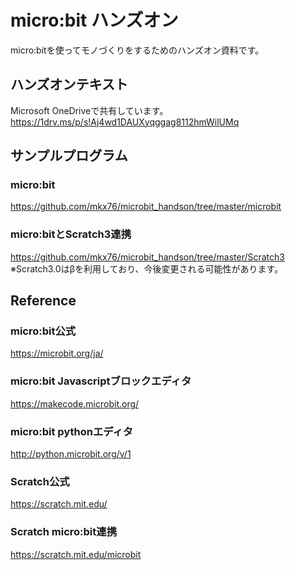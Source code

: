 # micro:bit ハンズオン
micro:bitを使ってモノづくりをするためのハンズオン資料です。
  
## ハンズオンテキスト
Microsoft OneDriveで共有しています。  
<https://1drv.ms/p/s!Aj4wd1DAUXyqggag8112hmWilUMq>
  
## サンプルプログラム
### micro:bit  
https://github.com/mkx76/microbit_handson/tree/master/microbit  

### micro:bitとScratch3連携  
https://github.com/mkx76/microbit_handson/tree/master/Scratch3  
※Scratch3.0はβを利用しており、今後変更される可能性があります。
  
## Reference

### micro:bit公式
<https://microbit.org/ja/>  
### micro:bit Javascriptブロックエディタ
<https://makecode.microbit.org/>  
### micro:bit pythonエディタ
<http://python.microbit.org/v/1>  

### Scratch公式
<https://scratch.mit.edu/>  
### Scratch micro:bit連携
<https://scratch.mit.edu/microbit>

